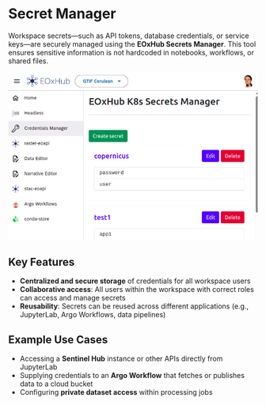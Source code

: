 # Secret Manager

Workspace secrets—such as API tokens, database credentials, or service keys—are securely managed using the **EOxHub Secrets Manager**. This tool ensures sensitive information is not hardcoded in notebooks, workflows, or shared files.

![secrets_manager](assets/secrets_manager.png)

## Key Features

- **Centralized and secure storage** of credentials for all workspace users  
- **Collaborative access**: All users within the workspace with correct roles can access and manage secrets  
- **Reusability**: Secrets can be reused across different applications (e.g., JupyterLab, Argo Workflows, data pipelines)

## Example Use Cases

- Accessing a **Sentinel Hub** instance or other APIs directly from JupyterLab  
- Supplying credentials to an **Argo Workflow** that fetches or publishes data to a cloud bucket  
- Configuring **private dataset access** within processing jobs



